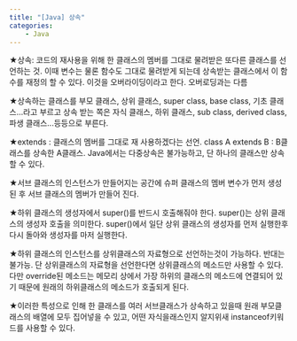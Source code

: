 ```yaml
---
title: "[Java] 상속"
categories:
    - Java
---
```

★상속: 코드의 재사용을 위해 한 클래스의 멤버를 그대로 물려받은 또다른 클래스를 선언하는 것. 이때 변수는 물론 함수도 그대로 물려받게 되는데
상속받는 클래스에서 이 함수를 재정의 할 수 있다. 이것을 오버라이딩이라고 한다. 오버로딩과는 다름

★상속하는 클래스를 부모 클래스, 상위 클래스, super class, base class, 기초 클래스...라고 부르고 상속 받는 쪽은 자식 클래스, 하위 클래스, sub class, derived class, 파생 클래스...등등으로 부른다.

★extends : 클래스의 멤버를 그대로 재 사용하겠다는 선언. class A extends B : B클래스를 상속한 A클래스. Java에서는 다중상속은 불가능하고, 단 하나의 클래스만 상속할 수 있다.

★서브 클래스의 인스턴스가 만들어지는 공간에 슈퍼 클래스의 멤버 변수가 먼저 생성된 후 서브 클래스의 멤버가 만들어 진다.

★하위 클래스의 생성자에서 super()를 반드시 호출해줘야 한다. super()는 상위 클래스의 생성자 호출을 의미한다. super()에서 일단 상위 클래스의 생성자를 먼저 실행한후 다시 돌아와 생성자를 마저 실행한다.

★하위 클래스의 인스턴스를 상위클래스의 자료형으로 선언하는것이 가능하다. 반대는 불가능. 단 상위클래스의 자료형을 선언한다면 상위클래스의 메소드만 사용할 수 있다.
다만 override된 메소드는 메모리 상에서 가장 하위의 클래스의 메소드에 연결되어 있기 때문에 원래의 하위클래스의 메소드가 호출되게 된다.

★이러한 특성으로 인해 한 클래스를 여러 서브클래스가 상속하고 있을때 원래 부모클래스의 배열에 모두 집어넣을 수 있고, 어떤 자식을래스인지 알지위새 instanceof키워드를 사용할 수 있다.